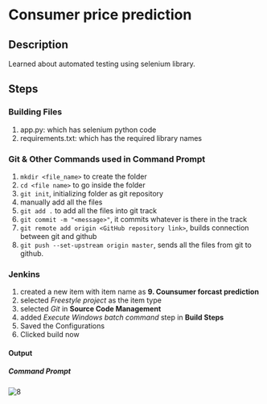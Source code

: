 # Consumer price prediction


## Description
Learned about automated testing using selenium library. 

## Steps

### Building Files
1) app.py: which has selenium python code
2) requirements.txt: which has the required library names

### Git & Other Commands used in Command Prompt
1) `mkdir <file_name>` to create the folder
2) `cd <file name>` to go inside the folder
3) `git init`, initializing folder as git repository
4) manually add all the files
5) `git add .` to add all the files into git track
6) `git commit -m "<message>"`, it commits whatever is there in the track
7) `git remote add origin <GitHub repository link>`, builds connection between git and github
8) `git push --set-upstream origin master`, sends all the files from git to github.


### Jenkins
1) created a new item with item name as **9. Counsumer forcast prediction**
2) selected *Freestyle project* as the item type
3) selected *Git* in **Source Code Management**
4) added *Execute Windows batch command* step in **Build Steps**
5) Saved the Configurations
6) Clicked build now

#### Output
  ##### Command Prompt
  ![8](https://github.com/user-attachments/assets/2a4f0df7-a44d-4b58-bf9b-9ede9144e09e)

